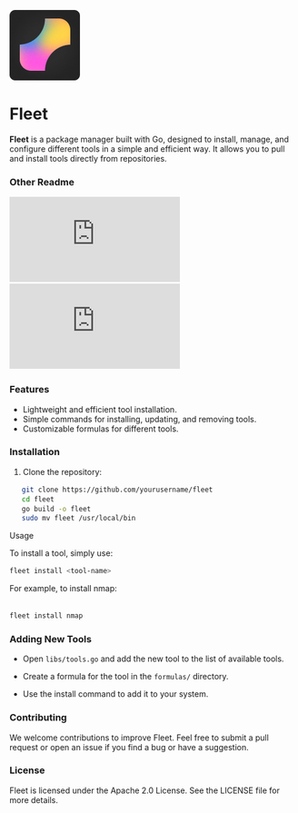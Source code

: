 
![Logo](https://github.com/DiegoDev2/Fleet/blob/main/Fleet(5).png?raw=true)


# Fleet
**Fleet** is a package manager built with Go, designed to install, manage, and configure different tools in a simple and efficient way. It allows you to pull and install tools directly from repositories.

### Other Readme
![Español](https://github.com/DiegoDev2/Fleet/blob/main/READMEes.md)
![Русский](https://github.com/DiegoDev2/Fleet/blob/main/READMEru.md)
### Features

- Lightweight and efficient tool installation.
- Simple commands for installing, updating, and removing tools.
- Customizable formulas for different tools.

### Installation

1. Clone the repository:

```bash
   git clone https://github.com/yourusername/fleet
   cd fleet
   go build -o fleet
   sudo mv fleet /usr/local/bin
```
Usage

To install a tool, simply use:

```bash
fleet install <tool-name>
```
For example, to install nmap:

```bash

fleet install nmap
```
### Adding New Tools

- Open `libs/tools.go` and add the new tool to the list of available tools.

- Create a formula for the tool in the `formulas/` directory.

- Use the install command to add it to your system.

### Contributing

We welcome contributions to improve Fleet. Feel free to submit a pull request or open an issue if you find a bug or have a suggestion.
### License

Fleet is licensed under the Apache 2.0 License. See the LICENSE file for more details. 
